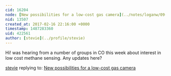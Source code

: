 ```yaml
---
cid: 16204
node: [New possibilities for a low-cost gas camera](../notes/loganw/09-29-2016/new-possibilities-for-a-low-cost-gas-camera)
nid: 13507
created_at: 2017-02-16 22:16:00 +0000
timestamp: 1487283360
uid: 422561
author: [stevie](../profile/stevie)
---
```


Hi! was hearing from a number of groups in CO this week about interest in low cost methane sensing. Any updates here? 

[stevie](../profile/stevie) replying to: [New possibilities for a low-cost gas camera](../notes/loganw/09-29-2016/new-possibilities-for-a-low-cost-gas-camera)


